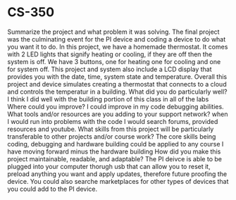# CS-350
Summarize the project and what problem it was solving.
  The final project was the culminating event for the PI device and coding a device to do what you want it to do. In this project, we have a homemade thermostat. It comes with 2 LED lights that signify heating or cooling, if they are off then the system is off. We have 3 buttons, one for heating one for cooling and one for system off. This project and system also include a LCD display that provides you with the date, time, system state and temperature. Overall this project and device simulates creating a thermostat that connects to a cloud and controls the temperatur in a building. 
What did you do particularly well?
I think I did well with the building portion of this class in all of the labs
Where could you improve?
I could improve in my code debugging abilities. 
What tools and/or resources are you adding to your support network?
when I would run into problems with the code I would search forums, provided resources and youtube. 
What skills from this project will be particularly transferable to other projects and/or course work?
The core skills being coding, debugging and hardware building could be applied to any course I have moving forward minus the hardware building
How did you make this project maintainable, readable, and adaptable?
The PI deivce is able to be plugged into your computer thorugh usb that can allow you to reset it, preload anything you want and apply updates, therefore future proofing the device. You could also searche marketplaces for other types of devices that you could add to the PI device. 
